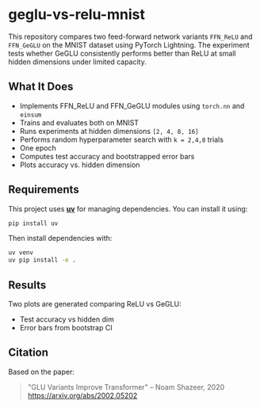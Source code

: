 # geglu-vs-relu-mnist

This repository compares two feed-forward network variants `FFN_ReLU` and `FFN_GeGLU` on the MNIST dataset using PyTorch Lightning. The experiment tests whether GeGLU consistently performs better than ReLU at small hidden dimensions under limited capacity.

## What It Does
- Implements FFN_ReLU and FFN_GeGLU modules using `torch.nn` and `einsum`
- Trains and evaluates both on MNIST
- Runs experiments at hidden dimensions `[2, 4, 8, 16]`
- Performs random hyperparameter search with `k = 2,4,8` trials
- One epoch
- Computes test accuracy and bootstrapped error bars
- Plots accuracy vs. hidden dimension

## Requirements
This project uses [**uv**](https://github.com/astral-sh/uv) for managing dependencies. You can install it using:

```bash
pip install uv
```

Then install dependencies with:
```bash
uv venv
uv pip install -e .
```

## Results
Two plots are generated comparing ReLU vs GeGLU:
- Test accuracy vs hidden dim
- Error bars from bootstrap CI

## Citation
Based on the paper:
> "GLU Variants Improve Transformer" – Noam Shazeer, 2020
> https://arxiv.org/abs/2002.05202
